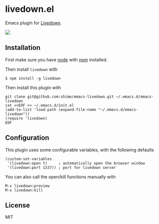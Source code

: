# livedown.el

Emacs plugin for [Livedown](https://github.com/shime/livedown).

![](https://raw.githubusercontent.com/shime/livedown-demos/master/emacs.gif)

## Installation

First make sure you have [node](http://nodejs.org/) with [npm](https://www.npmjs.org/) installed.

Then install `livedown` with

    $ npm install -g livedown

Then install this plugin with

```shell
git clone git@github.com:shime/emacs-livedown.git ~/.emacs.d/emacs-livedown
cat <<EOF >> ~/.emacs.d/init.el
(add-to-list 'load-path (expand-file-name "~/.emacs.d/emacs-livedown"))
(require 'livedown)
EOF
```

## Configuration

This plugin uses some configurable variables, with the following defaults

```elisp
(custom-set-variables
 '(livedown:open t)     ; automatically open the browser window
 '(livedown:port 1337)) ; port for livedown server
```

You can also call the open/kill functions manually with

```elisp
M-x livedown:preview
M-x livedown:kill
```

## License

MIT
